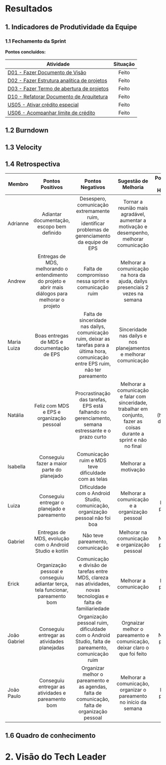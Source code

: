 # Resultados 

## 1. Indicadores de Produtividade da Equipe

### 1.1 Fechamento da Sprint 

**Pontos concluídos:**

| Atividade | Situação |
| --------  | :----:   |
| [D01 - Fazer Documento de Visão](https://github.com/fga-eps-mds/2019.2-Grupo2/issues/10) | Feito | 
| [D02 - Fazer Estrutura analítica de projetos](https://github.com/fga-eps-mds/2019.2-Grupo2/issues/8) | Feito | 
| [D03 - Fazer Termo de abertura de projetos](https://github.com/fga-eps-mds/2019.2-Grupo2/issues/7) | Feito  |
| [D10 - Refatorar Documento de Arquitetura](https://github.com/fga-eps-mds/2019.2-Grupo2/issues/28) | Feito |
| [US05 - Ativar crédito especial](https://github.com/fga-eps-mds/2019.2-Grupo2/issues/23) | Feito |
| [US06 - Acompanhar limite de crédito](https://github.com/fga-eps-mds/2019.2-Grupo2/issues/24) | Feito |
 


## 1.2 Burndown

## 1.3 Velocity   

## 1.4 Retrospectiva 
| Membro | Pontos Positivos | Pontos Negativos | Sugestão de Melhoria | Pontuação das Histórias |
| --------  | :----:   | :----:   | :----:   | :----:   |
| Adrianne | Adiantar documentação, escopo bem definido | Desespero, comunicação extremamente ruim, identificar problemas de gerenciamento da equipe de EPS | Tornar a reunião mais agradável, aumentar a motivação e desempenho, melhorar comunicação | OK |
| Andrew | Entregas de MDS, melhorando o entendimento do projeto e abrir mais diálogos para melhorar o projeto | Falta de compromisso nessa sprint e comunicação ruim | Melhorar a comunicação na hora da ajuda, dailys presenciais 2 vezes na semana | OK |
| Maria Luiza | Boas entregas de MDS e documentação de EPS | Falta de sinceridade nas dailys, comunicação ruim, deixar as tarefas para a última hora, comunicação entre EPS ruim, não ter pareamento | Sinceridade nas dailys e nos planejamentos e melhorar comunicação | OK |
| Natália | Feliz com MDS e EPS e organização pessoal | Procrastinação das tarefas, EPS está falhando no gerenciamento, semana estressante e o prazo curto | Melhorar a comunicação e falar com sinceridade, trabalhar em conjunto, fazer as coisas durante a sprint e não no final | Não (histórias de MDS) |
| Isabella | Conseguiu fazer a maior parte do planejado | Comunicação ruim e MDS teve dificuldade com as telas | Melhorar a motivação | OK |
| Luiza | Conseguiu entregar o planejado e pareamento | Dificuldade com o Android Studio, comunicação, organização pessoal não foi boa | Melhorar a comunicação e a organização pessoal | Não (8 pontos) |
| Gabriel | Entregas de MDS, evolução com o Android Studio e kotlin | Não teve pareamento, comunicação | Melhorar na comunicação e organização pessoal | Não (13 pontos) |
| Erick | Organização pessoal e conseguiu adiantar terça, tela funcionar, pareamento bom  | Comunicação e divisão de tarefas entre MDS, clareza nas atividades, novas tecnologias e falta de familiariedade | Melhorar a comunicação | Não (8 pontos) |
| João Gabriel | Conseguiu entregar as atividades planejadas | Organização pessoal ruim, dificuldade com o Android Studio, falta de pareamento, comunicação ruim | Orgnaizar melhor o pareamento e comunicação, deixar claro o que foi feito | Não (13 pontos) |
| João Paulo | Conseguiu entregar as atividades e pareamento bom | Organizar melhor o pareamento e as agendas, falta de comunicação, falta de organização pessoal | Melhorar a comunicação, organizar o pareamento no início da semana | Não (8 pontos) |



## 1.6 Quadro de conhecimento



# 2. Visão do Tech Leader

